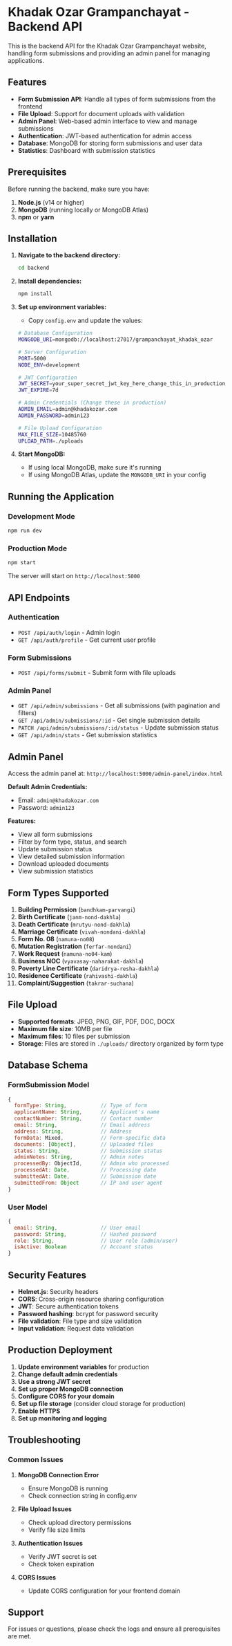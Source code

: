 # Khadak Ozar Grampanchayat - Backend API

This is the backend API for the Khadak Ozar Grampanchayat website, handling form submissions and providing an admin panel for managing applications.

## Features

- **Form Submission API**: Handle all types of form submissions from the frontend
- **File Upload**: Support for document uploads with validation
- **Admin Panel**: Web-based admin interface to view and manage submissions
- **Authentication**: JWT-based authentication for admin access
- **Database**: MongoDB for storing form submissions and user data
- **Statistics**: Dashboard with submission statistics

## Prerequisites

Before running the backend, make sure you have:

1. **Node.js** (v14 or higher)
2. **MongoDB** (running locally or MongoDB Atlas)
3. **npm** or **yarn**

## Installation

1. **Navigate to the backend directory:**
   ```bash
   cd backend
   ```

2. **Install dependencies:**
   ```bash
   npm install
   ```

3. **Set up environment variables:**
   - Copy `config.env` and update the values:
   ```bash
   # Database Configuration
   MONGODB_URI=mongodb://localhost:27017/grampanchayat_khadak_ozar
   
   # Server Configuration
   PORT=5000
   NODE_ENV=development
   
   # JWT Configuration
   JWT_SECRET=your_super_secret_jwt_key_here_change_this_in_production
   JWT_EXPIRE=7d
   
   # Admin Credentials (Change these in production)
   ADMIN_EMAIL=admin@khadakozar.com
   ADMIN_PASSWORD=admin123
   
   # File Upload Configuration
   MAX_FILE_SIZE=10485760
   UPLOAD_PATH=./uploads
   ```

4. **Start MongoDB:**
   - If using local MongoDB, make sure it's running
   - If using MongoDB Atlas, update the `MONGODB_URI` in your config

## Running the Application

### Development Mode
```bash
npm run dev
```

### Production Mode
```bash
npm start
```

The server will start on `http://localhost:5000`

## API Endpoints

### Authentication
- `POST /api/auth/login` - Admin login
- `GET /api/auth/profile` - Get current user profile

### Form Submissions
- `POST /api/forms/submit` - Submit form with file uploads

### Admin Panel
- `GET /api/admin/submissions` - Get all submissions (with pagination and filters)
- `GET /api/admin/submissions/:id` - Get single submission details
- `PATCH /api/admin/submissions/:id/status` - Update submission status
- `GET /api/admin/stats` - Get submission statistics

## Admin Panel

Access the admin panel at: `http://localhost:5000/admin-panel/index.html`

**Default Admin Credentials:**
- Email: `admin@khadakozar.com`
- Password: `admin123`

**Features:**
- View all form submissions
- Filter by form type, status, and search
- Update submission status
- View detailed submission information
- Download uploaded documents
- View submission statistics

## Form Types Supported

1. **Building Permission** (`bandhkam-parvangi`)
2. **Birth Certificate** (`janm-nond-dakhla`)
3. **Death Certificate** (`mrutyu-nond-dakhla`)
4. **Marriage Certificate** (`vivah-nondani-dakhla`)
5. **Form No. 08** (`namuna-no08`)
6. **Mutation Registration** (`ferfar-nondani`)
7. **Work Request** (`namuna-no04-kam`)
8. **Business NOC** (`vyavasay-naharakat-dakhla`)
9. **Poverty Line Certificate** (`daridrya-resha-dakhla`)
10. **Residence Certificate** (`rahivashi-dakhla`)
11. **Complaint/Suggestion** (`takrar-suchana`)

## File Upload

- **Supported formats**: JPEG, PNG, GIF, PDF, DOC, DOCX
- **Maximum file size**: 10MB per file
- **Maximum files**: 10 files per submission
- **Storage**: Files are stored in `./uploads/` directory organized by form type

## Database Schema

### FormSubmission Model
```javascript
{
  formType: String,           // Type of form
  applicantName: String,      // Applicant's name
  contactNumber: String,      // Contact number
  email: String,              // Email address
  address: String,            // Address
  formData: Mixed,            // Form-specific data
  documents: [Object],        // Uploaded files
  status: String,             // Submission status
  adminNotes: String,         // Admin notes
  processedBy: ObjectId,      // Admin who processed
  processedAt: Date,          // Processing date
  submittedAt: Date,          // Submission date
  submittedFrom: Object       // IP and user agent
}
```

### User Model
```javascript
{
  email: String,              // User email
  password: String,           // Hashed password
  role: String,               // User role (admin/user)
  isActive: Boolean           // Account status
}
```

## Security Features

- **Helmet.js**: Security headers
- **CORS**: Cross-origin resource sharing configuration
- **JWT**: Secure authentication tokens
- **Password hashing**: bcrypt for password security
- **File validation**: File type and size validation
- **Input validation**: Request data validation

## Production Deployment

1. **Update environment variables** for production
2. **Change default admin credentials**
3. **Use a strong JWT secret**
4. **Set up proper MongoDB connection**
5. **Configure CORS for your domain**
6. **Set up file storage** (consider cloud storage for production)
7. **Enable HTTPS**
8. **Set up monitoring and logging**

## Troubleshooting

### Common Issues

1. **MongoDB Connection Error**
   - Ensure MongoDB is running
   - Check connection string in config.env

2. **File Upload Issues**
   - Check upload directory permissions
   - Verify file size limits

3. **Authentication Issues**
   - Verify JWT secret is set
   - Check token expiration

4. **CORS Issues**
   - Update CORS configuration for your frontend domain

## Support

For issues or questions, please check the logs and ensure all prerequisites are met.










